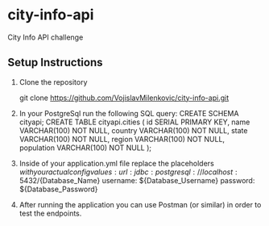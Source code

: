 # city-info-api
City Info API challenge

## Setup Instructions

1. Clone the repository

   git clone https://github.com/VojislavMilenkovic/city-info-api.git

2. In your PostgreSql run the following SQL query:
  CREATE SCHEMA cityapi;
  CREATE TABLE cityapi.cities (
    id SERIAL PRIMARY KEY,
    name VARCHAR(100) NOT NULL,
    country VARCHAR(100) NOT NULL,
    state VARCHAR(100) NOT NULL,
    region VARCHAR(100) NOT NULL,
    population VARCHAR(100) NOT NULL
);

3. Inside of your application.yml file replace the placeholders ${} with your actual config values:
    url: jdbc:postgresql://localhost:5432/${Database_Name}
    username: ${Database_Username}
    password: ${Database_Password}

4. After running the application you can use Postman (or similar) in order to test the endpoints.
